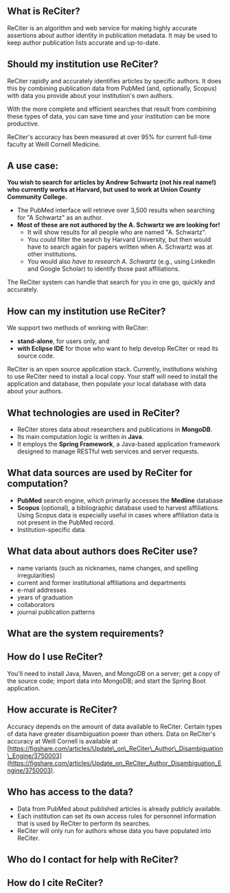 ## **What is ReCiter?**

ReCiter is an algorithm and web service for making highly accurate assertions about author identity in publication metadata. It may be used to keep author publication lists accurate and up-to-date.

## S**hould my institution use ReCiter?**

ReCiter rapidly and accurately identifies articles by specific authors. It does this by combining publication data from PubMed \(and, optionally, Scopus\) with data you provide about your institution's own authors.

With the more complete and efficient searches that result from combining these types of data, you can save time and your institution can be more productive.

ReCiter's accuracy has been measured at over 95% for current full-time faculty at Weill Cornell Medicine.

## A use case:

**You wish to search for articles by Andrew Schwartz \(not his real name!\) who currently works at Harvard, but used to work at Union County Community College.**

* The PubMed interface will retrieve over 3,500 results when searching for "A Schwartz" as an author.
* **Most of these are not authored by the A. Schwartz we are looking for!**
  * It will show results for all people who are named "A. Schwartz".  
  * You _could_ filter the search by Harvard University, but then would have to search again for papers written when A. Schwartz was at other institutions.  
  * You would also _have to research A. Schwartz_ \(e.g., using LinkedIn and Google Scholar\) to identify those past affiliations.

The ReCiter system can handle that search for you in one go, quickly and accurately.

## **How can my institution use ReCiter?**

We support two methods of working with ReCiter:

* **stand-alone**, for users only, and
* **with Eclipse IDE** for those who want to help develop ReCiter or read its source code.

ReCiter is an open source application stack. Currently, institutions wishing to use ReCiter need to install a local copy. Your staff will need to install the application and database, then populate your local database with data about your authors.

## **What technologies are used in ReCiter?**

* ReCiter stores data about researchers and publications in **MongoDB**.
* Its main computation logic is written in **Java**.
* It employs the **Spring Framework**, a Java-based application framework designed to manage RESTful web services and server requests.

## **What data sources are used by ReCiter for computation?**

* **PubMed** search engine, which primarily accesses the **Medline** database
* **Scopus** \(optional\), a bibliographic database used to harvest affiliations. Using Scopus data is especially useful in cases where affiliation data is not present in the PubMed record.
* Institution-specific data.

## What data about authors does ReCiter use?

* name variants \(such as nicknames, name changes, and spelling irregularities\) 
* current and former institutional affiliations and departments
* e-mail addresses
* years of graduation
* collaborators
* journal publication patterns

## **What are the system requirements?**

## **How do I use ReCiter?**

You'll need to install Java, Maven, and MongoDB on a server; get a copy of the source code; import data into MongoDB; and start the Spring Boot application.

## **How accurate is ReCiter?**

Accuracy depends on the amount of data available to ReCiter. Certain types of data have greater disambiguation power than others. Data on ReCiter's accuracy at Weill Cornell is available at [https://figshare.com/articles/Update\_on\_ReCiter\_Author\_Disambiguation\_Engine/3750003](https://figshare.com/articles/Update_on_ReCiter_Author_Disambiguation_Engine/3750003).

## Who has access to the data?

* Data from PubMed about published articles is already publicly available.
* Each institution can set its own access rules for personnel information that is used by ReCiter to perform its searches.
* ReCiter will only run for authors whose data you have populated into ReCiter.

## **Who do I contact for help with ReCiter?**

## **How do I cite ReCiter?**



